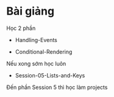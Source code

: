 # Bài giảng

Học 2 phần

- Handling-Events

- Conditional-Rendering

Nếu xong sớm học luôn

- Session-05-Lists-and-Keys

Đến phần Session 5 thì học làm projects